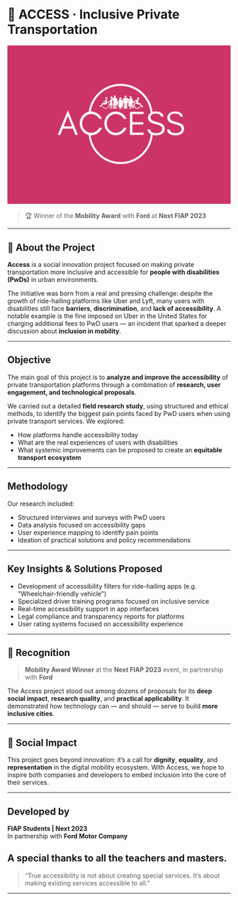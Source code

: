 # 🩷 ACCESS · Inclusive Private Transportation

![ACCESS Logo](./src/main/resources/images/access_logo.png)

> 🏆 Winner of the **Mobility Award** with **Ford** at **Next FIAP 2023**

---

## 🩷 About the Project

**Access** is a social innovation project focused on making private transportation more inclusive and accessible for **people with disabilities (PwDs)** in urban environments.

The initiative was born from a real and pressing challenge: despite the growth of ride-hailing platforms like Uber and Lyft, many users with disabilities still face **barriers**, **discrimination**, and **lack of accessibility**. A notable example is the fine imposed on Uber in the United States for charging additional fees to PwD users — an incident that sparked a deeper discussion about **inclusion in mobility**.

---

## Objective

The main goal of this project is to **analyze and improve the accessibility** of private transportation platforms through a combination of **research, user engagement, and technological proposals**.

We carried out a detailed **field research study**, using structured and ethical methods, to identify the biggest pain points faced by PwD users when using private transport services. We explored:

- How platforms handle accessibility today  
- What are the real experiences of users with disabilities  
- What systemic improvements can be proposed to create an **equitable transport ecosystem**

---

## Methodology

Our research included:

-  Structured interviews and surveys with PwD users
-  Data analysis focused on accessibility gaps
-  User experience mapping to identify pain points
-  Ideation of practical solutions and policy recommendations

---

## Key Insights & Solutions Proposed

- Development of accessibility filters for ride-hailing apps (e.g. "Wheelchair-friendly vehicle")
- Specialized driver training programs focused on inclusive service
- Real-time accessibility support in app interfaces
- Legal compliance and transparency reports for platforms
- User rating systems focused on accessibility experience

---

## 🩷 Recognition

>  **Mobility Award Winner** at the **Next FIAP 2023** event, in partnership with **Ford**

The Access project stood out among dozens of proposals for its **deep social impact**, **research quality**, and **practical applicability**. It demonstrated how technology can — and should — serve to build **more inclusive cities**.

---

## 🩷 Social Impact

This project goes beyond innovation: it’s a call for **dignity**, **equality**, and **representation** in the digital mobility ecosystem. With Access, we hope to inspire both companies and developers to embed inclusion into the core of their services.

---

## Developed by

**FIAP Students | Next 2023**  
In partnership with **Ford Motor Company**

**A special thanks to all the teachers and masters.**
---

> “True accessibility is not about creating special services. It’s about making existing services accessible to all.”

---
